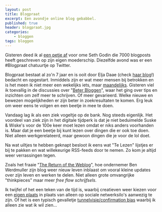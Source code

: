 ```yaml
---
layout: post
title: Blogpraat
excerpt: Een avondje online blog gebabbel. 
published: true
header: blogpraat.jpg
categories: 
    - bloggen
tags: bloggen
---
```

Gisteren deed ik al [een petje af][1] voor ome Seth Godin die 7000 blogposts heeft geschreven op zijn eigen moederschip. Diezelfde avond was er een #Blogpraat chatuurtje op Twitter. 

Blogpraat bestaat al zo'n 7 jaar en is ooit door Elja Daae (check [haar blog][2]!) bedacht en opgestart. Inmiddels zijn er wat meer mensen bij betrokken en is het meen ik niet meer een wekelijks iets, maar [maandelijks][3]. Gisteren viel ik toevallig in de discussies over "[Beter Bloggen][4]", waar het ging over tips en inzichten om zelf meer te schrijven. Of meer gevarieerd. Welke nieuwe en bewezen mogelijkheden er zijn beter in zoekresultaten te komen. Erg leuk om weer eens te volgen en een beetje in mee te doen.

Vandaag lag ik als een ziek vogeltje op de bank. Nog steeds eigenlijk. Het voordeel van ziek zijn in het digitale tijdperk is dat je niet beduimelde Suske & Wiske's voor de 100e keer moet lezen omdat er niks anders voorhanden is. Maar dat je een beetje bij kunt lezen over dingen die er ook toe doen. Niet alleen werkgerelateerd, maar gewoon dingen die je voor de lol doet. 

Na wat uiltjes te hebben geknapt besloot ik eens wat "Te Lezen" lijstjes er bij te pakken en wat willekeurige RSS-feeds door te nemen. Zo kom je altijd weer verrassingen tegen. 

Zoals het fraaie "[The Return of the Weblog][5]", hoe ondernemer Ben Werdmuller zijn blog weer nieuw leven inblaast om vooral kleine updates over zijn leven en werken te delen. Niet alleen grote omvangrijke "thinkpieces" maar meer *free flow schrijfsels*.

Ik twijfel of het een teken van de tijd is, waarbij creatieven weer kiezen voor een [eigen plaats][6] in plaats van alleen op sociale netwerksilo's aanwezig te zijn. Of het is een typisch gevalletje [tunnelvisie/confirmation bias][7] waarbij ik alleen zie wat ik wil zien...

[1]:	/7000
[2]:	http://www.eljadaae.nl/
[3]:	http://www.eljadaae.nl/blogpraat-een-nieuw-ritme-kan-goed-werken/
[4]:	http://www.blogpraat.com/blogpraat/blogpraat-6-november-2017-beter-bloggen
[5]:	https://words.werd.io/the-return-of-the-weblog-f6b702a7cf99
[6]:	/Indieweb
[7]:	https://en.wikipedia.org/wiki/Confirmation_bias